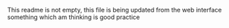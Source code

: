 This readme is not empty, this file is being updated from the web interface something which am thinking is good practice
